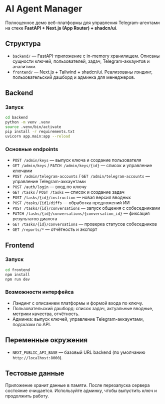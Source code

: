 # AI Agent Manager

Полноценное демо веб-платформы для управления Telegram-агентами на стеке **FastAPI + Next.js (App Router) + shadcn/ui**.

## Структура

- `backend/` — FastAPI-приложение с in-memory хранилищем. Описаны сущности ключей, пользователей, задач, Telegram-аккаунтов и аналитики.
- `frontend/` — Next.js + Tailwind + shadcn/ui. Реализованы лэндинг, пользовательский дашборд и админка для менеджеров.

## Backend

### Запуск
```bash
cd backend
python -m venv .venv
source .venv/bin/activate
pip install -r requirements.txt
uvicorn app.main:app --reload
```

### Основные endpoints

- `POST /admin/keys` — выпуск ключа и создание пользователя
- `GET /admin/keys` / `PATCH /admin/keys/{id}` — список и управление ключами
- `POST /admin/telegram-accounts` / `GET /admin/telegram-accounts` — управление Telegram-аккаунтами
- `POST /auth/login` — вход по ключу
- `GET /tasks` / `POST /tasks` — список и создание задач
- `POST /tasks/{id}/instruction` — новая версия вводных
- `POST /tasks/{id}/diffs` — обработка предложений ИИ
- `POST /tasks/{id}/conversations` — запуск общения с собеседниками
- `PATCH /tasks/{id}/conversations/{conversation_id}` — фиксация результатов диалога
- `GET /tasks/{id}/conversations` — проверка статусов собеседников
- `GET /reports/*` — отчётность и экспорт

## Frontend

### Запуск
```bash
cd frontend
npm install
npm run dev
```

### Возможности интерфейса

- Лэндинг с описанием платформы и формой входа по ключу.
- Пользовательский дашборд: список задач, актуальные вводные, метрики качества, отчётность.
- Админка: выпуск ключей, управление Telegram-аккаунтами, подсказки по API.

## Переменные окружения

- `NEXT_PUBLIC_API_BASE` — базовый URL backend (по умолчанию `http://localhost:8000`).

## Тестовые данные

Приложение хранит данные в памяти. После перезапуска сервера состояние очищается. Используйте админку, чтобы выпустить ключ и продолжить работу.
